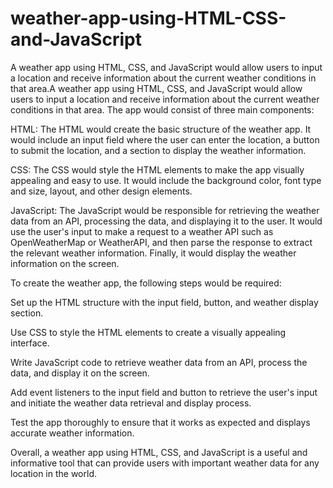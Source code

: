 # weather-app-using-HTML-CSS-and-JavaScript
A weather app using HTML, CSS, and JavaScript would allow users to input a location and receive information about the current weather conditions in that area.A weather app using HTML, CSS, and JavaScript would allow users to input a location and receive information about the current weather conditions in that area. The app would consist of three main components:

HTML: The HTML would create the basic structure of the weather app. It would include an input field where the user can enter the location, a button to submit the location, and a section to display the weather information.

CSS: The CSS would style the HTML elements to make the app visually appealing and easy to use. It would include the background color, font type and size, layout, and other design elements.

JavaScript: The JavaScript would be responsible for retrieving the weather data from an API, processing the data, and displaying it to the user. It would use the user's input to make a request to a weather API such as OpenWeatherMap or WeatherAPI, and then parse the response to extract the relevant weather information. Finally, it would display the weather information on the screen.

To create the weather app, the following steps would be required:

Set up the HTML structure with the input field, button, and weather display section.

Use CSS to style the HTML elements to create a visually appealing interface.

Write JavaScript code to retrieve weather data from an API, process the data, and display it on the screen.

Add event listeners to the input field and button to retrieve the user's input and initiate the weather data retrieval and display process.

Test the app thoroughly to ensure that it works as expected and displays accurate weather information.

Overall, a weather app using HTML, CSS, and JavaScript is a useful and informative tool that can provide users with important weather data for any location in the world.
